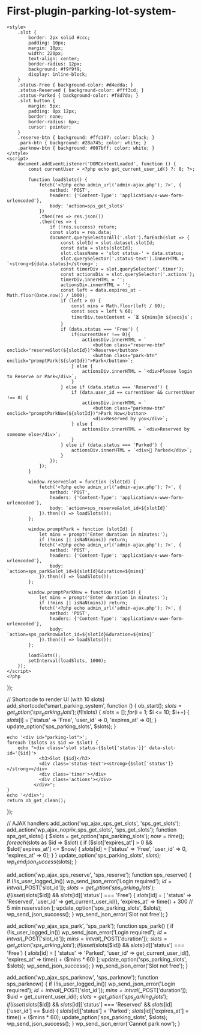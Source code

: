 # First-plugin-parking-lot-system-
<?php
/*
Plugin Name: Smart Parking System
Description: Real-time smart parking with reserve and park-now functionality.
Version: 1.1
Author: Your Name
*/

if (!defined('ABSPATH')) exit;

// Enqueue JS/CSS Inline
add_action('wp_footer', function () {
    if (!is_singular()) return;
    ?>
    <style>
        .slot {
            border: 2px solid #ccc;
            padding: 10px;
            margin: 10px;
            width: 220px;
            text-align: center;
            border-radius: 12px;
            background: #f9f9f9;
            display: inline-block;
        }
        .status-Free { background-color: #d4edda; }
        .status-Reserved { background-color: #fff3cd; }
        .status-Parked { background-color: #f8d7da; }
        .slot button {
            margin: 5px;
            padding: 8px 12px;
            border: none;
            border-radius: 6px;
            cursor: pointer;
        }
        .reserve-btn { background: #ffc107; color: black; }
        .park-btn { background: #28a745; color: white; }
        .parknow-btn { background: #007bff; color: white; }
    </style>
    <script>
        document.addEventListener('DOMContentLoaded', function () {
            const currentUser = <?php echo get_current_user_id() ?: 0; ?>;

            function loadSlots() {
                fetch('<?php echo admin_url('admin-ajax.php'); ?>', {
                    method: 'POST',
                    headers: {'Content-Type': 'application/x-www-form-urlencoded'},
                    body: 'action=sps_get_slots'
                })
                .then(res => res.json())
                .then(res => {
                    if (!res.success) return;
                    const slots = res.data;
                    document.querySelectorAll('.slot').forEach(slot => {
                        const slotId = slot.dataset.slotId;
                        const data = slots[slotId];
                        slot.className = 'slot status-' + data.status;
                        slot.querySelector('.status-text').innerHTML = `<strong>${data.status}</strong>`;
                        const timerDiv = slot.querySelector('.timer');
                        const actionsDiv = slot.querySelector('.actions');
                        timerDiv.innerHTML = '';
                        actionsDiv.innerHTML = '';
                        const left = data.expires_at - Math.floor(Date.now() / 1000);
                        if (left > 0) {
                            const mins = Math.floor(left / 60);
                            const secs = left % 60;
                            timerDiv.textContent = `⏳ ${mins}m ${secs}s`;
                        }
                        if (data.status === 'Free') {
                            if(currentUser !== 0){
                                actionsDiv.innerHTML = `
                                    <button class="reserve-btn" onclick="reserveSlot(${slotId})">Reserve</button>
                                    <button class="park-btn" onclick="promptPark(${slotId})">Park</button>`;
                            } else {
                                actionsDiv.innerHTML = `<div>Please login to Reserve or Park</div>`;
                            }
                        } else if (data.status === 'Reserved') {
                            if (data.user_id == currentUser && currentUser !== 0) {
                                actionsDiv.innerHTML = `
                                    <button class="parknow-btn" onclick="promptParkNow(${slotId})">Park Now</button>
                                    <div>Reserved by you</div>`;
                            } else {
                                actionsDiv.innerHTML = `<div>Reserved by someone else</div>`;
                            }
                        } else if (data.status === 'Parked') {
                            actionsDiv.innerHTML = `<div>🚗 Parked</div>`;
                        }
                    });
                });
            }

            window.reserveSlot = function (slotId) {
                fetch('<?php echo admin_url('admin-ajax.php'); ?>', {
                    method: 'POST',
                    headers: {'Content-Type': 'application/x-www-form-urlencoded'},
                    body: `action=sps_reserve&slot_id=${slotId}`
                }).then(() => loadSlots());
            };

            window.promptPark = function (slotId) {
                let mins = prompt('Enter duration in minutes:');
                if (!mins || isNaN(mins)) return;
                fetch('<?php echo admin_url('admin-ajax.php'); ?>', {
                    method: 'POST',
                    headers: {'Content-Type': 'application/x-www-form-urlencoded'},
                    body: `action=sps_park&slot_id=${slotId}&duration=${mins}`
                }).then(() => loadSlots());
            };

            window.promptParkNow = function (slotId) {
                let mins = prompt('Enter duration in minutes:');
                if (!mins || isNaN(mins)) return;
                fetch('<?php echo admin_url('admin-ajax.php'); ?>', {
                    method: 'POST',
                    headers: {'Content-Type': 'application/x-www-form-urlencoded'},
                    body: `action=sps_parknow&slot_id=${slotId}&duration=${mins}`
                }).then(() => loadSlots());
            };

            loadSlots();
            setInterval(loadSlots, 1000);
        });
    </script>
    <?php
});

// Shortcode to render UI (with 10 slots)
add_shortcode('smart_parking_system', function () {
    ob_start();
    $slots = get_option('sps_parking_slots');
    if (!$slots) {
        $slots = [];
        for ($i = 1; $i <= 10; $i++) {
            $slots[$i] = ['status' => 'Free', 'user_id' => 0, 'expires_at' => 0];
        }
        update_option('sps_parking_slots', $slots);
    }

    echo '<div id="parking-lot">';
    foreach ($slots as $id => $slot) {
        echo "<div class='slot status-{$slot['status']}' data-slot-id='{$id}'>
                <h3>Slot {$id}</h3>
                <div class='status-text'><strong>{$slot['status']}</strong></div>
                <div class='timer'></div>
                <div class='actions'></div>
              </div>";
    }
    echo '</div>';
    return ob_get_clean();
});

// AJAX handlers
add_action('wp_ajax_sps_get_slots', 'sps_get_slots');
add_action('wp_ajax_nopriv_sps_get_slots', 'sps_get_slots');
function sps_get_slots() {
    $slots = get_option('sps_parking_slots');
    $now = time();
    foreach ($slots as $id => $slot) {
        if ($slot['expires_at'] > 0 && $slot['expires_at'] <= $now) {
            $slots[$id] = ['status' => 'Free', 'user_id' => 0, 'expires_at' => 0];
        }
    }
    update_option('sps_parking_slots', $slots);
    wp_send_json_success($slots);
}

add_action('wp_ajax_sps_reserve', 'sps_reserve');
function sps_reserve() {
    if (!is_user_logged_in()) wp_send_json_error('Login required');
    $id = intval($_POST['slot_id']);
    $slots = get_option('sps_parking_slots');
    if (isset($slots[$id]) && $slots[$id]['status'] === 'Free') {
        $slots[$id] = [
            'status' => 'Reserved',
            'user_id' => get_current_user_id(),
            'expires_at' => time() + 300 // 5 min reservation
        ];
        update_option('sps_parking_slots', $slots);
        wp_send_json_success();
    }
    wp_send_json_error('Slot not free');
}

add_action('wp_ajax_sps_park', 'sps_park');
function sps_park() {
    if (!is_user_logged_in()) wp_send_json_error('Login required');
    $id = intval($_POST['slot_id']);
    $mins = intval($_POST['duration']);
    $slots = get_option('sps_parking_slots');
    if (isset($slots[$id]) && $slots[$id]['status'] === 'Free') {
        $slots[$id] = [
            'status' => 'Parked',
            'user_id' => get_current_user_id(),
            'expires_at' => time() + ($mins * 60)
        ];
        update_option('sps_parking_slots', $slots);
        wp_send_json_success();
    }
    wp_send_json_error('Slot not free');
}

add_action('wp_ajax_sps_parknow', 'sps_parknow');
function sps_parknow() {
    if (!is_user_logged_in()) wp_send_json_error('Login required');
    $id = intval($_POST['slot_id']);
    $mins = intval($_POST['duration']);
    $uid = get_current_user_id();
    $slots = get_option('sps_parking_slots');
    if (isset($slots[$id]) && $slots[$id]['status'] === 'Reserved' && $slots[$id]['user_id'] == $uid) {
        $slots[$id]['status'] = 'Parked';
        $slots[$id]['expires_at'] = time() + ($mins * 60);
        update_option('sps_parking_slots', $slots);
        wp_send_json_success();
    }
    wp_send_json_error('Cannot park now');
}

